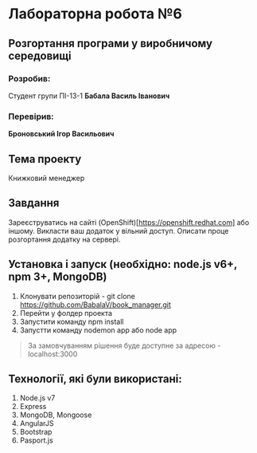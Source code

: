 # Лабораторна робота №6

## Розгортання програми у виробничому середовищі

### Розробив:

Студент групи ПІ-13-1 **Бабала Василь Іванович**


### Перевірив:

**Броновський Ігор Васильович**

## Тема проекту
Книжковий менеджер

## Завдання

Зареєструватись на сайті (OpenShift)[https://openshift.redhat.com] або іншому. Викласти ваш додаток у вільний доступ. Описати проце розгортання додатку на сервері. 

## Установка і запуск (необхідно: node.js v6+, npm 3+, MongoDB)
1. Клонувати репозиторій - git clone https://github.com/BabalaV/book_manager.git
2. Перейти у фолдер проекта
3. Запустити команду npm install
4. Запустти команду nodemon app або node app

> За замовчуванням рішення буде доступне за адресою - localhost:3000

## Технології, які були використані:
1. Node.js v7
2. Express
3. MongoDB, Mongoose
4. AngularJS
5. Bootstrap
6. Pasport.js

